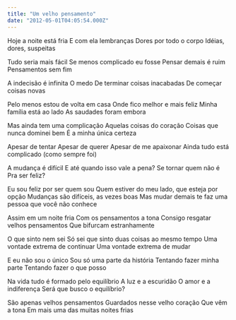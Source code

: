 ```yaml
---
title: "Um velho pensamento"
date: "2012-05-01T04:05:54.000Z"
---
```


Hoje a noite está fria E com ela lembranças Dores por todo o corpo Idéias, dores, suspeitas  
  
Tudo seria mais fácil Se menos complicado eu fosse Pensar demais é ruim Pensamentos sem fim  
  
A indecisão é infinita O medo De terminar coisas inacabadas De começar coisas novas  
  
Pelo menos estou de volta em casa Onde fico melhor e mais feliz Minha família está ao lado As saudades foram embora  
  
Mas ainda tem uma complicação Aquelas coisas do coração Coisas que nunca dominei bem É a minha única certeza  
  
Apesar de tentar Apesar de querer Apesar de me apaixonar Ainda tudo está complicado (como sempre foi)  
  
A mudança é difícil E até quando isso vale a pena? Se tornar quem não é Pra ser feliz?  
  
Eu sou feliz por ser quem sou Quem estiver do meu lado, que esteja por opção Mudanças são difíceis, as vezes boas Mas mudar demais te faz uma pessoa que você não conhece  
  
Assim em um noite fria Com os pensamentos a tona Consigo resgatar velhos pensamentos Que bifurcam estranhamente  
  
O que sinto nem sei Só sei que sinto duas coisas ao mesmo tempo Uma vontade extrema de continuar Uma vontade extrema de mudar  
  
E eu não sou o único Sou só uma parte da história Tentando fazer minha parte Tentando fazer o que posso  
  
Na vida tudo é formado pelo equilíbrio A luz e a escuridão O amor e a indiferença Será que busco o equilíbrio?  
  
São apenas velhos pensamentos Guardados nesse velho coração Que vêm a tona Em mais uma das muitas noites frias